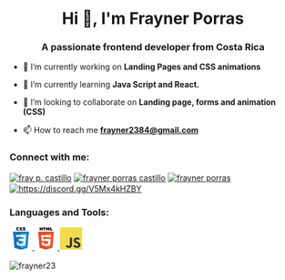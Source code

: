 <h1 align="center">Hi 👋, I'm Frayner Porras</h1>
<h3 align="center">A passionate frontend developer from Costa Rica</h3>

- 🔭 I’m currently working on **Landing Pages and CSS animations**

- 🌱 I’m currently learning **Java Script and React.**

- 👯 I’m looking to collaborate on **Landing page, forms and animation (CSS)**

- 📫 How to reach me **frayner2384@gmail.com**

<h3 align="left">Connect with me:</h3>
<p align="left">
<a href="[https://twitter.com/fray p. castillo](https://twitter.com/Fray_Isaj)" target="blank"><img align="center" src="https://raw.githubusercontent.com/rahuldkjain/github-profile-readme-generator/master/src/images/icons/Social/twitter.svg" alt="fray p. castillo" height="30" width="40" /></a>
<a href="[https://linkedin.com/in/frayner porras castillo](https://www.linkedin.com/in/frayner-porras-castillo-b00797246/)" target="blank"><img align="center" src="https://raw.githubusercontent.com/rahuldkjain/github-profile-readme-generator/master/src/images/icons/Social/linked-in-alt.svg" alt="frayner porras castillo" height="30" width="40" /></a>
<a href="[https://fb.com/frayner porras](https://www.facebook.com/frayner.porras)" target="blank"><img align="center" src="https://raw.githubusercontent.com/rahuldkjain/github-profile-readme-generator/master/src/images/icons/Social/facebook.svg" alt="frayner porras" height="30" width="40" /></a>
<a href="https://discord.gg/https://discord.gg/V5Mx4kHZBY" target="blank"><img align="center" src="https://raw.githubusercontent.com/rahuldkjain/github-profile-readme-generator/master/src/images/icons/Social/discord.svg" alt="https://discord.gg/V5Mx4kHZBY" height="30" width="40" /></a>
</p>

<h3 align="left">Languages and Tools:</h3>
<p align="left"> <a href="https://www.w3schools.com/css/" target="_blank" rel="noreferrer"> <img src="https://raw.githubusercontent.com/devicons/devicon/master/icons/css3/css3-original-wordmark.svg" alt="css3" width="40" height="40"/> </a> <a href="https://www.w3.org/html/" target="_blank" rel="noreferrer"> <img src="https://raw.githubusercontent.com/devicons/devicon/master/icons/html5/html5-original-wordmark.svg" alt="html5" width="40" height="40"/> </a> <a href="https://developer.mozilla.org/en-US/docs/Web/JavaScript" target="_blank" rel="noreferrer"> <img src="https://raw.githubusercontent.com/devicons/devicon/master/icons/javascript/javascript-original.svg" alt="javascript" width="40" height="40"/> </a> </p>

<p><img align="center" src="https://github-readme-streak-stats.herokuapp.com/?user=frayner23&" alt="frayner23" /></p>

